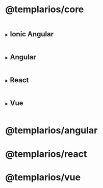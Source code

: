 # @templarios/core

<details>
<summary><h2 style="display:inline-block; width: calc(100% - 15px)">Ionic Angular</h2></summary>

## # Installation

```bash
npm i @templarios/core@github:MEDGRUPOGIT/med-components#308956e4143252f69ab19e21c2ba91e632330f0f
```

## # Configuration

```ts
// src/main.ts

import { defineCustomElements } from '@templarios/core/loader';
defineCustomElements();
```

```scss
// src/global.scss

@import '@templarios/core/public/css/templarios.css';
```

```ts
// src/app/app.module.ts

import { CUSTOM_ELEMENTS_SCHEMA } from '@angular/core';

@NgModule({
  schemas: [CUSTOM_ELEMENTS_SCHEMA],
})
export class AppModule {}
```

```json
// angular.json

{
  "projects": {
    "app-angular": {
      "architect": {
        "build": {
          "options": {
            "assets": [
              {
                "glob": "**/*.svg",
                "input": "node_modules/@templarios/core/public/icons",
                "output": "./templarios"
              }
            ],
            "stylePreprocessorOptions": {
              "includePaths": ["node_modules"]
            }
          }
        },
        "test": {
          "options": {
            "assets": [
              {
                "glob": "**/*.svg",
                "input": "node_modules/@templarios/core/public/icons",
                "output": "./templarios"
              }
            ]
          }
        }
      }
    }
  }
}
```

</details>

<details>
<summary><h2 style="display:inline-block; width: calc(100% - 15px)">Angular</h2></summary>

## # Installation

```bash
npm i @ionic/angular@latest ionicons@latest @templarios/core@github:MEDGRUPOGIT/med-components#308956e4143252f69ab19e21c2ba91e632330f0f
```

## # Configuration

```ts
// src/main.ts

import { defineCustomElements } from '@templarios/core/loader';
defineCustomElements();
```

```scss
// src/styles.scss

/* ionic */
@import '@ionic/angular/css/core.css';
@import '@ionic/angular/css/normalize.css';
@import '@ionic/angular/css/structure.css';
@import '@ionic/angular/css/typography.css';
@import '@ionic/angular/css/display.css';
@import '@ionic/angular/css/padding.css';
@import '@ionic/angular/css/float-elements.css';
@import '@ionic/angular/css/text-alignment.css';
@import '@ionic/angular/css/text-transformation.css';
@import '@ionic/angular/css/flex-utils.css';

/* templarios */
@import '@templarios/core/public/css/templarios.css';
```

```ts
// src/app/app.module.ts

import { CUSTOM_ELEMENTS_SCHEMA } from '@angular/core';
import { RouteReuseStrategy } from '@angular/router';
import { IonicModule, IonicRouteStrategy } from '@ionic/angular';

@NgModule({
  imports: [IonicModule.forRoot()],
  providers: [{ provide: RouteReuseStrategy, useClass: IonicRouteStrategy }],
  schemas: [CUSTOM_ELEMENTS_SCHEMA],
})
export class AppModule {}
```

```json
// angular.json

{
  "projects": {
    "app-angular": {
      "architect": {
        "build": {
          "options": {
            "assets": [
              {
                "glob": "**/*.svg",
                "input": "node_modules/@templarios/core/public/icons",
                "output": "./templarios"
              }
            ],
            "stylePreprocessorOptions": {
              "includePaths": ["node_modules"]
            }
          }
        },
        "test": {
          "options": {
            "assets": [
              {
                "glob": "**/*.svg",
                "input": "node_modules/@templarios/core/public/icons",
                "output": "./templarios"
              }
            ]
          }
        }
      }
    }
  }
}
```

</details>

<details>
<summary><h2 style="display:inline-block; width: calc(100% - 15px)">React</h2></summary>
</details>

<details>
<summary><h2 style="display:inline-block; width: calc(100% - 15px)">Vue</h2></summary>
</details>

# @templarios/angular

# @templarios/react

# @templarios/vue
